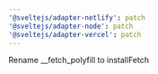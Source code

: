 ```yaml
---
'@sveltejs/adapter-netlify': patch
'@sveltejs/adapter-node': patch
'@sveltejs/adapter-vercel': patch
---
```


Rename \_\_fetch_polyfill to installFetch
